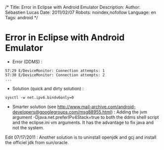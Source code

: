 /*
Title: Error in Eclipse with Android Emulator
Description: 
Author: Sébastien Lucas
Date: 2011/02/07
Robots: noindex,nofollow
Language: en
Tags: android
*/
# Error in Eclipse with Android Emulator

 * Error (DDMS) :

```
57:29 E/DeviceMonitor: Connection attempts: 1
57:30 E/DeviceMonitor: Connection attempts: 2
...
```
 * Solution (quick and dirty solution) :

```
sysctl -w net.ipv6.bindv6only=0
```
 * Smarter solution (see http://www.mail-archive.com/android-developers@googlegroups.com/msg88955.html) : Adding the jvm argument -Djava.net.preferIPv4Stack=true to both the ddms shell script and the eclipse.ini vm arguments. It has the advantage to fix java and not the system.

Edit 07/17/2011 : Another solution is to uninstall openjdk and gcj and install the officiel jdk from sun/oracle.





